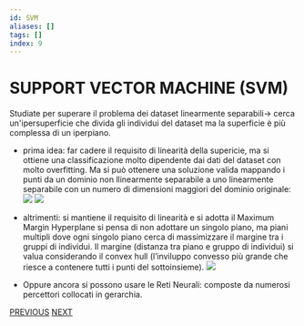 ```yaml
---
id: SVM
aliases: []
tags: []
index: 9
---
```


# SUPPORT VECTOR MACHINE (SVM)

Studiate per superare il problema dei dataset linearmente separabili-> cerca un'ipersuperficie che divida gli individui del dataset ma la superficie è più complessa di un iperpiano.
- prima idea: far cadere il requisito di linearità della supericie, ma si ottiene una classificazione molto dipendente dai dati del dataset con molto overfitting. Ma si può ottenere una soluzione valida mappando i punti da un dominio non llinearmente separabile a uno linearmente separabile con un numero di dimensioni maggiori del dominio originale: ![](datamining/Pasted_image_20231230124031.png) ![](Pasted_image_20231230130632.png)
- altrimenti: si mantiene il requisito di linearità e si adotta il Maximum Margin Hyperplane si pensa di non adottare un singolo piano, ma piani multipli dove ogni singolo piano cerca di massimizzare il margine tra i gruppi di individui. Il margine (distanza tra piano e gruppo di individui) si valua considerando il convex hull (l’inviluppo convesso più grande che riesce a contenere tutti i punti del sottoinsieme).
	![](datamining/Pasted_image_20231230124428.png)

- Oppure ancora si possono usare le Reti Neurali: composte da numerosi percettori collocati in gerarchia.



[PREVIOUS](LINEAR_PERCEPTRON.md) [NEXT](RETI_NEURALI.md)
